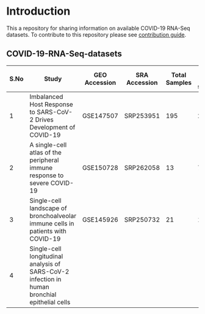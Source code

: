# Introduction
This a repository for sharing information on available COVID-19 RNA-Seq datasets. To contribute to this repository please see [contribution guide]().


## COVID-19-RNA-Seq-datasets

|S.No | Study| GEO Accession  | SRA Accession | Total Samples  | COVID-19 samples| Type| Notes| Citation
|---|---|---|---|---|---|---|---|---|
| 1  | Imbalanced Host Response to SARS-CoV-2 Drives Development of COVID-19  | GSE147507  |  SRP253951  | 195  | 24| Bulk RNA-Seq| Single stranded data| [Blanco-Melo et. al.](https://www.sciencedirect.com/science/article/pii/S009286742030489X)|
| 2  | A single-cell atlas of the peripheral immune response to severe COVID-19  | GSE150728  | SRP262058  | 13  | 7 | Single-cell|Un-cryopreserved peripheral blood mononuclear cells (PBMCs)| [Wilk et. al.](https://www.medrxiv.org/content/10.1101/2020.04.17.20069930v1) |
| 3  | Single-cell landscape of bronchoalveolar immune cells in patients with COVID-19  | GSE145926  | SRP250732  | 21  | 18 |Single-cell | |[Liao et. al.](https://www.nature.com/articles/s41591-020-0901-9) |
| 4  | Single-cell longitudinal analysis of SARS-CoV-2 infection in human bronchial epithelial cells|   |   |   | | | **Data not public yet** | [Ravindra et. al.](https://www.biorxiv.org/content/10.1101/2020.05.06.081695v1)|
